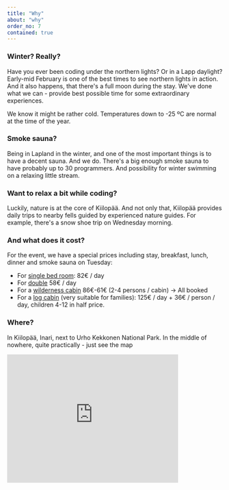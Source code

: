 ```yaml
---
title: "Why"
about: "why"
order_no: 7
contained: true
---
```


### Winter? Really?

Have you ever been coding under the northern lights? Or in a Lapp daylight? Early-mid February is one of the best times to see northern lights in action. And it also happens, that there's a full moon during the stay. We've done what we can - provide best possible time for some extraordinary experiences.

We know it might be rather cold. Temperatures down to -25 ºC are normal at the time of the year.

### Smoke sauna?

Being in Lapland in the winter, and one of the most important things is to have a decent sauna. And we do. There's a big enough smoke sauna to have probably up to 30 programmers. And possibility for winter swimming on a relaxing little stream.

### Want to relax a bit while coding?

Luckily, nature is at the core of Kiilopää. And not only that, Kiilopää provides daily trips to nearby fells guided by experienced nature guides. For example, there's a snow shoe trip on Wednesday morning.


### And what does it cost?

For the event, we have a special prices including stay, breakfast, lunch, dinner and smoke sauna on Tuesday:

* For [single bed room](http://www.suomenlatu.fi/kiilopaa/en/accommodation/hotel-niilanpaa/): 82€ / day
* For [double](http://www.suomenlatu.fi/kiilopaa/en/accommodation/hotel-niilanpaa/) 58€ / day
* For a <span class='text-line-through'>[wilderness cabin](http://www.suomenlatu.fi/kiilopaa/en/accommodation/cabins/wilderness-cabin-for-2-4-persons/) 86€-61€ (2-4 persons / cabin)</span> -> All booked
* For a [log cabin](http://www.suomenlatu.fi/kiilopaa/en/accommodation/cabins/log-cabin-for-2-2-person/) (very suitable for families): 125€ / day + 36€ / person / day, children 4-12 in half price. 

### Where?

In Kiilopää, Inari, next to Urho Kekkonen National Park. In the middle of nowhere, quite practically - just see the map

<iframe src="https://www.google.com/maps/embed?pb=!1m14!1m8!1m3!1d12063975.961110722!2d27.4800873!3d68.3397016!3m2!1i1024!2i768!4f13.1!3m3!1m2!1s0x0%3A0x8a4f8186f405e675!2zRmVsbCBDZW50cmUgS2lpbG9ww6TDpCwgSG90ZWxsaSBOaWlsYW5ww6TDpA!5e0!3m2!1sen!2sfi!4v1409072846085" width="400" height="300" frameborder="0" style="border:0"></iframe>

